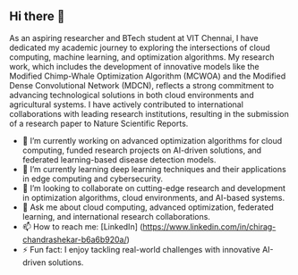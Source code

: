 ## Hi there 👋

As an aspiring researcher and BTech student at VIT Chennai, I have dedicated my academic journey to exploring the intersections of cloud computing, machine learning, and optimization algorithms. My research work, which includes the development of innovative models like the Modified Chimp-Whale Optimization Algorithm (MCWOA) and the Modified Dense Convolutional Network (MDCN), reflects a strong commitment to advancing technological solutions in both cloud environments and agricultural systems. I have actively contributed to international collaborations with leading research institutions, resulting in the submission of a research paper to Nature Scientific Reports.<br>
- 🔭 I’m currently working on advanced optimization algorithms for cloud computing, funded research projects on AI-driven solutions, and federated learning-based disease detection models.<br>
- 🌱 I’m currently learning deep learning techniques and their applications in edge computing and cybersecurity.
- 👯 I’m looking to collaborate on cutting-edge research and development in optimization algorithms, cloud environments, and AI-based systems.
- 💬 Ask me about cloud computing, advanced optimization, federated learning, and international research collaborations.
- 📫 How to reach me: [LinkedIn] (https://www.linkedin.com/in/chirag-chandrashekar-b6a6b920a/)
- ⚡ Fun fact: I enjoy tackling real-world challenges with innovative AI-driven solutions.
<!--
**chirag9094/chirag9094** is a ✨ _special_ ✨ repository because its `README.md` (this file) appears on your GitHub profile.

Here are some ideas to get you started:

- 🔭 I’m currently working on ...
- 🌱 I’m currently learning ...
- 👯 I’m looking to collaborate on ...
- 🤔 I’m looking for help with ...
- 💬 Ask me about ...
- 📫 How to reach me: ...
- 😄 Pronouns: ...
- ⚡ Fun fact: ...
-->
